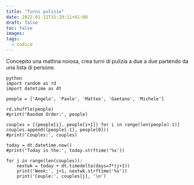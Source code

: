 ```yaml
---
title: "Turni pulizie"
date: 2022-01-12T15:29:11+01:00
draft: false
toc: false
images:
tags:
  - codice
---
```



Concepito una mattina noiosa, crea turni di pulizia a due a due partendo da una lista di persone.

```
python
import random as rd
import datetime as dt

people = ['Angelo', 'Paolo', 'Matteo', 'Gaetano', 'Michele']

rd.shuffle(people)
#print('Random Order:', people)

couples = [(people[i], people[i+1]) for i in range(len(people)-1)]
couples.append((people[-1], people[0]))
#print('Couples:', couples)

today = dt.datetime.now()
#print('Today is the:', today.strftime('%x'))

for j in range(len(couples)):
    nextwk = today + dt.timedelta(days=7*(j+1))
    print('Week:', j+1, nextwk.strftime('%x'))
    print('Couple:', couples[j], '\n')
```
